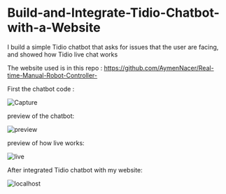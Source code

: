 # Build-and-Integrate-Tidio-Chatbot-with-a-Website
I build a simple Tidio chatbot that asks for issues that the user are facing, and showed how Tidio live chat works

The website used is in this repo : https://github.com/AymenNacer/Real-time-Manual-Robot-Controller-

First the chatbot code :

![Capture](https://user-images.githubusercontent.com/67188835/88934377-39c84480-d289-11ea-8e9f-097b2540307c.PNG)

preview of the chatbot:

![preview](https://user-images.githubusercontent.com/67188835/88934465-53698c00-d289-11ea-9b14-aa00ab496078.gif)

preview of how live works:

![live](https://user-images.githubusercontent.com/67188835/88934561-71cf8780-d289-11ea-9df0-1ffd5d2db5e0.gif)

After integrated Tidio chatbot with my website:

![localhost](https://user-images.githubusercontent.com/67188835/88934644-8e6bbf80-d289-11ea-858f-042e402e797c.PNG)





